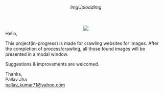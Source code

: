<div align="center">
  <h6>ImgUploadImg</h6><br/>
  <img src="http://s28.postimg.org/8fmfjney5/brand2.png"/><br/>
</div>
Hello,
<p>This project(in-progress) is made for crawling websites for images. After the completion of process/crawling, all those found images will be presented in a modal window.</p>
<p>Suggestions & improvements are welcomed.</p>

Thanks,<br/>
Pallav Jha<br/>
pallav_kumar71@yahoo.com
